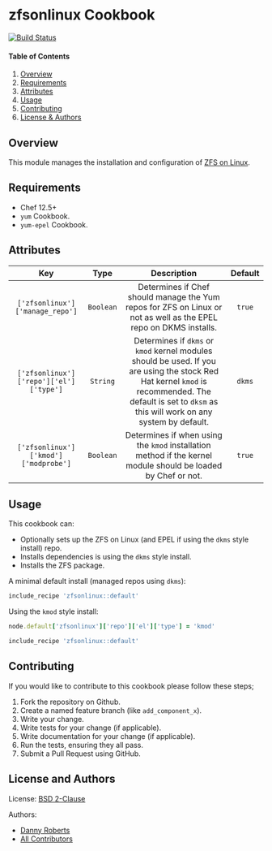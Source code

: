 # zfsonlinux Cookbook
[![Build Status](https://travis-ci.org/kemra102/zfsonlinux-cookbook.svg?branch=master)](https://travis-ci.org/kemra102/zfsonlinux-cookbook)

#### Table of Contents

1. [Overview](#overview)
2. [Requirements](#requirements)
3. [Attributes](#attributes)
4. [Usage](#usage)
5. [Contributing](#contributing)
6. [License & Authors](#license-and-authors)

## Overview

This module manages the installation and configuration of [ZFS on Linux](http://zfsonlinux.org/).

## Requirements

* Chef 12.5+
* `yum` Cookbook.
* `yum-epel` Cookbook.

## Attributes

| Key                             | Type      | Description                                                                                                       | Default |
|:-------------------------------:|:---------:|:-----------------------------------------------------------------------------------------------------------------:|:-------:|
| `['zfsonlinux']['manage_repo']` | `Boolean` | Determines if Chef should manage the Yum repos for ZFS on Linux or not as well as the EPEL repo on DKMS installs. | `true`  |
| `['zfsonlinux']['repo']['el']['type']` | `String` | Determines if `dkms` or `kmod` kernel modules should be used. If you are using the stock Red Hat kernel `kmod` is recommended. The default is set to `dksm` as this will work on any system by default. | `dkms`  |
| `['zfsonlinux']['kmod']['modprobe']` | `Boolean` | Determines if when using the `kmod` installation method if the kernel module should be loaded by Chef or not. | `true` |

## Usage

This cookbook can:

* Optionally sets up the ZFS on Linux (and EPEL if using the `dkms` style install) repo.
* Installs dependencies is using the `dkms` style install.
* Installs the ZFS package.

A minimal default install (managed repos using `dkms`):

```ruby
include_recipe 'zfsonlinux::default'
```

Using the `kmod` style install:

```ruby
node.default['zfsonlinux']['repo']['el']['type'] = 'kmod'

include_recipe 'zfsonlinux::default'
```

## Contributing

If you would like to contribute to this cookbook please follow these steps;

1. Fork the repository on Github.
2. Create a named feature branch (like `add_component_x`).
3. Write your change.
4. Write tests for your change (if applicable).
5. Write documentation for your change (if applicable).
6. Run the tests, ensuring they all pass.
7. Submit a Pull Request using GitHub.

## License and Authors

License: [BSD 2-Clause](https://tldrlegal.com/license/bsd-2-clause-license-\(freebsd\))

Authors:

  * [Danny Roberts](https://github.com/kemra102)
  * [All Contributors](https://github.com/kemra102/yumserver-cookbook/graphs/contributors)
